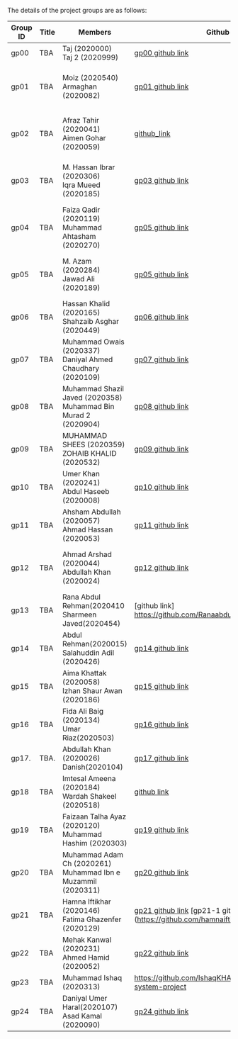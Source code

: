 
The details of the project groups are as follows:

| Group ID | Title | Members | Github link |	Milestone 1 |	Milestone 2 |	Milestone 3 |	Milestone 4 |
| ---      | ----------- | ----------- | ----------- | ----------- | ----------- | ----------- | ----------- |
| gp00     | TBA   | Taj (2020000)<br>Taj 2 (2020999) | [gp00 github link](https://github.com/tajkhan/xv6-riscv-os-fall22) | 0 | 0 | 0 | 0 |
| gp01     | TBA   | Moiz (2020540)<br>Armaghan (2020082) | [gp01 github link](https://github.com/MoizKhuzema/CS311-Project) | 0 | 0 | [pwd](./m3/pwd.txt) | [Detecting which pages have been accessed](https://pdos.csail.mit.edu/6.S081/2021/labs/pgtbl.html) |
| gp02     | TBA   | Afraz Tahir (2020041)<br>Aimen Gohar (2020059) | [github_link](https://github.com/afraztahir231/CS_311_Project) | 0 | 0 | [tree](./m3/tree.txt) | [Detecting which pages have been accessed](https://pdos.csail.mit.edu/6.S081/2021/labs/pgtbl.html) |
| gp03     | TBA   | M. Hassan Ibrar (2020306)<br>Iqra Mueed (2020185) | [gp03 github link](https://github.com/Hassanibrar632/OS_PROJECT) | 0 | 0 | [ps](./m3/ps.txt) | [Detecting which pages have been accessed](https://pdos.csail.mit.edu/6.S081/2021/labs/pgtbl.html) |
| gp04     | TBA   | Faiza Qadir (2020119)<br>Muhammad Ahtasham (2020270) | [gp05 github link](https://github.com/Muhammad-Ahtasham/Xv6-OS-PROJECT-) | 0 | 0 | [diff](./m3/diff.txt) | [Detecting which pages have been accessed](https://pdos.csail.mit.edu/6.S081/2021/labs/pgtbl.html) |
| gp05     | TBA   | M. Azam (2020284)<br>Jawad Ali (2020189) | [gp05 github link](https://github.com/AliJawad123/CS311_project) | 0 | 0 | [trace](https://pdos.csail.mit.edu/6.828/2022/labs/syscall.html) | [Detecting which pages have been accessed](https://pdos.csail.mit.edu/6.S081/2021/labs/pgtbl.html) |
| gp06     | TBA   | Hassan Khalid (2020165) <br> Shahzaib Asghar (2020449) | [gp06 github link](https://github.com/shahzaib-123/OS2022_xv6.git) | 0 | 0 | [find](https://pdos.csail.mit.edu/6.828/2022/labs/util.html) | [Implement copy-on write](https://pdos.csail.mit.edu/6.S081/2021/labs/cow.html) |
| gp07     | TBA   | Muhammad Owais (2020337)<br>Daniyal Ahmed Chaudhary (2020109) | [gp07 github link](https://github.com/MuhammadOwais02/OS_Project.git) | 0 | 0 | [csvcut](./m3/csvcut.txt) | [Implement copy-on write](https://pdos.csail.mit.edu/6.S081/2021/labs/cow.html) |
| gp08     | TBA   | Muhammad Shazil Javed (2020358)<br>Muhammad Bin Murad 2 (2020904) | [gp08 github link](https://github.com/sh2020358/OS-PROJECT-) | 0 | 0 | [wzip](https://github.com/remzi-arpacidusseau/ostep-projects/tree/master/initial-utilities#wzip-and-wunzip) | [Implement copy-on write](https://pdos.csail.mit.edu/6.S081/2021/labs/cow.html) |
| gp09     | TBA   | MUHAMMAD SHEES (2020359)<br>ZOHAIB KHALID (2020532) | [gp09 github link](https://github.com/Shees69x/OS-PROJECT) | 0 | 0 | [touch](./m3/touch.txt) | [Implement copy-on write](https://pdos.csail.mit.edu/6.S081/2021/labs/cow.html) |
| gp10     | TBA   | Umer Khan (2020241) <br> Abdul Haseeb (2020008) | [gp10 github link](https://github.com/Fractii/CS-311-Project.git) | 0 | 0 | [sort](./m3/sort.txt) | [Implement copy-on write](https://pdos.csail.mit.edu/6.S081/2021/labs/cow.html) |
| gp11     | TBA   | Ahsham Abdullah (2020057)<br>Ahmad Hassan (2020053) | [gp11 github link](https://github.com/tajkhan/xv6-riscv-os-fall22) | 0 | 0 | [xargs](https://pdos.csail.mit.edu/6.828/2022/labs/util.html) | [Implement copy-on write](https://pdos.csail.mit.edu/6.S081/2021/labs/cow.html) |
| gp12     | TBA   | Ahmad Arshad (2020044)<br>Abdullah Khan (2020024) | [gp12 github link](https://github.com/ahmedar5had/OS_Fall22/tree/main/project) | 0 | 0 | [uniq](./m3/uniq.txt) | [Detecting which pages have been accessed](https://pdos.csail.mit.edu/6.S081/2021/labs/pgtbl.html) |
| gp13     | TBA   | Rana Abdul Rehman(2020410<br>Sharmeen Javed(2020454)| [github link] https://github.com/Ranaabdulrehman30/os_project.git | 0 | 0 | [wgrep](https://github.com/remzi-arpacidusseau/ostep-projects/tree/master/initial-utilities#wgrep) | [Buffer cache](https://pdos.csail.mit.edu/6.S081/2021/labs/lock.html) |
| gp14     | TBA   | Abdul Rehman(2020015)<br>Salahuddin Adil (2020426) | [gp14 github link](https://github.com/CodeWithAbd/015_426_OS) | 0 | 0 | [sleep](https://pdos.csail.mit.edu/6.828/2022/labs/util.html) | [Buffer cache](https://pdos.csail.mit.edu/6.S081/2021/labs/lock.html) |
| gp15     | TBA   | Aima Khattak (2020058)<br>Izhan Shaur Awan (2020186) | [gp15 github link](https://github.com/Midnight29x/OS_Project.git) | 0 | 0 | [pingpong](https://pdos.csail.mit.edu/6.828/2022/labs/util.html) | [Buffer cache](https://pdos.csail.mit.edu/6.S081/2021/labs/lock.html) |
| gp16     | TBA   | Fida Ali Baig (2020134)<br>Umar Riaz(2020503) | [gp16 github link](https://github.com/Fida2002/OS311) | 0 | 0 | [wunzip](https://github.com/remzi-arpacidusseau/ostep-projects/tree/master/initial-utilities#wzip-and-wunzip) | [Buffer cache](https://pdos.csail.mit.edu/6.S081/2021/labs/lock.html) |
| gp17.    | TBA.  | Abdullah Khan (2020026)<br>Danish(2020104) | [gp17 github link](https://github.com/abdullahkhn77/CS311_Project) | 0 | 0 | [nfiles](./m3/nfiles.txt) | [Buffer cache](https://pdos.csail.mit.edu/6.S081/2021/labs/lock.html) |
| gp18     | TBA   | Imtesal Ameena (2020184)<br>Wardah Shakeel (2020518) | [github link](https://github.com/Wardahhh/XV6-env.git) | 0 | 0 | [head](./m3/head.txt)<br>[freepages](./m3/freepages.txt) | [Buffer cache](https://pdos.csail.mit.edu/6.S081/2021/labs/lock.html) |
| gp19     | TBA   | Faizaan Talha Ayaz (2020120)<br>Muhammad Hashim (2020303) | [gp19 github link](https://github.com/Cy3ers/gp19_CS311Project.git) | 0 | 0 | [tail](./m3/tail.txt)<br>[readyprocs](./m3/readyprocs.txt) | [mmap](https://pdos.csail.mit.edu/6.S081/2021/labs/mmap.html) |
| gp20     | TBA   | Muhammad Adam Ch (2020261)<br>Muhammad Ibn e Muzammil (2020311) | [gp20 github link](https://github.com/Adam5626/xv6_Private) | 0 | 0 | [mv](./m3/mv.txt) | [mmap](https://pdos.csail.mit.edu/6.S081/2021/labs/mmap.html) |
| gp21     | TBA   | Hamna Iftikhar (2020146)<br>Fatima Ghazenfer (2020129) | [gp21 github link](https://github.com/hamnaiftikhar/OS_Project) [gp21-1 github link] (https://github.com/hamnaiftikhar/MILESTONE-4.git) | 0 | 0 | [ln](./m3/ln.txt) | [mmap](https://pdos.csail.mit.edu/6.S081/2021/labs/mmap.html) |
| gp22     | TBA   | Mehak Kanwal (2020231)<br>Ahmed Hamid (2020052) | [gp22 github link](https://github.com/MehakKanwal30/OS_Project.git) | 0 | 0 | [cp](./m3/cp.txt) | [mmap](https://pdos.csail.mit.edu/6.S081/2021/labs/mmap.html) |
| gp23     | TBA   | Muhammad Ishaq (2020313) | https://github.com/IshaqKHATTAK/operating-system-project | 0 | 0 | [trace](https://github.com/remzi-arpacidusseau/ostep-projects/tree/master/initial-xv6-tracer) | [mmap](https://pdos.csail.mit.edu/6.S081/2021/labs/mmap.html) |
| gp24     | TBA   | Daniyal Umer Haral(2020107)<br>Asad Kamal (2020090) | [gp24 github link](https://github.com/daniyalumer/OS-Project-) | 0 | 0 | [uptime](./m3/uptime.txt) | [mmap](https://pdos.csail.mit.edu/6.S081/2021/labs/mmap.html) |
